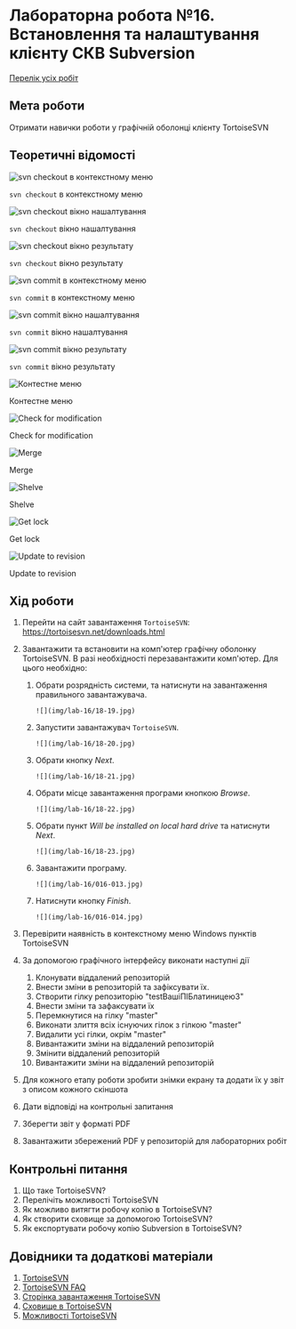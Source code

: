 # Лабораторна робота №16. Встановлення та налаштування клієнту СКВ Subversion

[Перелік усіх робіт](README.md)

## Мета роботи

Отримати навички роботи у графічній оболонці клієнту TortoiseSVN

## Теоретичні відомості

![`svn checkout` в контекстному меню](img/lab-16/01-015.png)

`svn checkout` в контекстному меню

![`svn checkout` вікно нашалтування](img/lab-16/02-015.png)

`svn checkout` вікно нашалтування

![`svn checkout` вікно результату](img/lab-16/03-015.png)

`svn checkout` вікно результату

![`svn commit` в контекстному меню](img/lab-16/04-015.png)

`svn commit` в контекстному меню

![`svn commit` вікно нашалтування](img/lab-16/05-015.png)

`svn commit` вікно нашалтування

![`svn commit` вікно результату](img/lab-16/06-015.png)

`svn commit` вікно результату

![Контестне меню](img/lab-16/07-015.png)

Контестне меню

![Check for modification](img/lab-16/08-015.png)

Check for modification

![Merge](img/lab-16/09-015.png)

Merge

![Shelve](img/lab-16/10-015.png)

Shelve

![Get lock](img/lab-16/11-015.png)

Get lock

![Update to revision](img/lab-16/12-015.png)

Update to revision

## Хід роботи

1.  Перейти на сайт завантаження `TortoiseSVN`: https://tortoisesvn.net/downloads.html
2.  Завантажити та встановити на комп'ютер графічну оболонку TortoiseSVN. В разі необхідності перезавантажити комп'ютер.
    Для цього необхідно: 
    1. Обрати розрядність системи, та натиcнути на завантаження правильного завантажувача.

           ![](img/lab-16/18-19.jpg)

    2. Запустити завантажувач `TortoiseSVN`.

           ![](img/lab-16/18-20.jpg)

    3. Обрати кнопку *Next*.

           ![](img/lab-16/18-21.jpg)

    4. Обрати місце завантаження програми кнопкою *Browse*.

           ![](img/lab-16/18-22.jpg)

    5. Обрати пункт *Will be installed on local hard drive* та натиснути *Next*.

           ![](img/lab-16/18-23.jpg)

    6. Завантажити програму.

           ![](img/lab-16/016-013.jpg)

    7. Натиснути кнопку *Finish*.

           ![](img/lab-16/016-014.jpg)

3.  Перевірити наявність в контекстному меню Windows пунктів TortoiseSVN
4.  За допомогою графічного інтерфейсу виконати наступні дії

    1.  Клонувати віддалений репозиторій
    2.  Внести зміни в репозиторій та зафіксувати їх.
    3.  Створити гілку репозиторію "testВашіПІБлатиницею3"
    4.  Внести зміни та зафаксувати їх
    5.  Перемкнутися на гілку "master"
    6.  Виконати злиття всіх існуючих гілок з гілкою "master"
    7.  Видалити усі гілки, окрім "master"
    8.  Вивантажити зміни на віддалений репозиторій
    9.  Змінити віддалений репозиторій
    10. Вивантажити зміни на віддалений репозиторій

5.  Для кожного етапу роботи зробити знімки екрану та додати їх у звіт з описом кожного скіншота
6.  Дати відповіді на контрольні запитання
7.  Зберегти звіт у форматі PDF
8.  Завантажити збережений PDF у репозиторій для лабораторних робіт

## Контрольні питання

1.  Що таке TortoiseSVN?
2.  Перелічіть можливості TortoiseSVN
3.  Як можливо витягти робочу копію в TortoiseSVN?
4.  Як створити сховище за допомогою TortoiseSVN?
5.  Як експортувати робочу копію Subversion в TortoiseSVN?

## Довідники та додаткові матеріали

1.  [TortoiseSVN](https://tortoisesvn.net/)
2.  [TortoiseSVN FAQ](https://tortoisesvn.net/faq.html)
3.  [Сторінка завантаження TortoiseSVN](https://tortoisesvn.net/downloads.html)
4.  [Сховище в TortoiseSVN](https://tortoisesvn.net/docs/nightly/TortoiseSVN_ru/tsvn-repository.html)
5.  [Можливості TortoiseSVN](https://tortoisesvn.net/docs/release/TortoiseSVN_ru/tsvn-preface-features.html)
